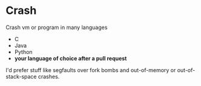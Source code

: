 Crash
=====

Crash vm or program in many languages

- C
- Java
- Python
- __your language of choice after a pull request__

I'd prefer stuff like segfaults over fork bombs and out-of-memory or out-of-stack-space crashes.
